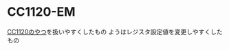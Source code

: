 # CC1120-EM
[CC1120のやつ](https://github.com/yui-project/CC1120/tree/EM)を扱いやすくしたもの
ようはレジスタ設定値を変更しやすくしたもの
